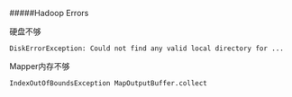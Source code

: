 #####Hadoop Errors

硬盘不够

	DiskErrorException: Could not find any valid local directory for ...

Mapper内存不够

	IndexOutOfBoundsException MapOutputBuffer.collect

